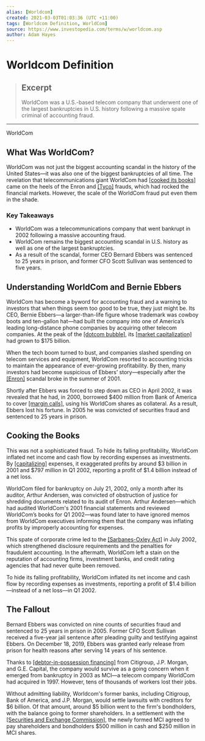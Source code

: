 ```yaml
---
alias: [Worldcom]
created: 2021-03-03T01:03:36 (UTC +11:00)
tags: [Worldcom Definition, WorldCom]
source: https://www.investopedia.com/terms/w/worldcom.asp
author: Adam Hayes
---
```


# Worldcom Definition

> ## Excerpt
> WorldCom was a U.S.-based telecom company that underwent one of the largest bankruptcies in U.S. history following a massive spate criminal of accounting fraud.

---

WorldCom
## What Was WorldCom?

WorldCom was not just the biggest accounting scandal in the history of the United States—it was also one of the biggest bankruptcies of all time. The revelation that telecommunications giant WorldCom had [[cooked its books]](https://www.investopedia.com/terms/c/cookthebooks.asp) came on the heels of the Enron and [[Tyco]](https://www.investopedia.com/articles/00/100900.asp) frauds, which had rocked the financial markets. However, the scale of the WorldCom fraud put even them in the shade.

### Key Takeaways

-   WorldCom was a telecommunications company that went bankrupt in 2002 following a massive accounting fraud.
-   WorldCom remains the biggest accounting scandal in U.S. history as well as one of the largest bankruptcies.
-   As a result of the scandal, former CEO Bernard Ebbers was sentenced to 25 years in prison, and former CFO Scott Sullivan was sentenced to five years.

## Understanding WorldCom and Bernie Ebbers

WorldCom has become a byword for accounting fraud and a warning to investors that when things seem too good to be true, they just might be. Its CEO, Bernie Ebbers—a larger-than-life figure whose trademark was cowboy boots and ten-gallon hat—had built the company into one of America’s leading long-distance phone companies by acquiring other telecom companies. At the peak of the [[dotcom bubble]](https://www.investopedia.com/terms/d/dotcom-bubble.asp), its [[market capitalization]](https://www.investopedia.com/terms/m/marketcapitalization.asp) had grown to $175 billion.

When the tech boom turned to bust, and companies slashed spending on telecom services and equipment, WorldCom resorted to accounting tricks to maintain the appearance of ever-growing profitability. By then, many investors had become suspicious of Ebbers’ story—especially after the [[Enron]](https://www.investopedia.com/terms/e/enron.asp) scandal broke in the summer of 2001.

Shortly after Ebbers was forced to step down as CEO in April 2002, it was revealed that he had, in 2000, borrowed $400 million from Bank of America to cover [[margin calls]](https://www.investopedia.com/terms/m/margincall.asp), using his WorldCom shares as collateral. As a result, Ebbers lost his fortune. In 2005 he was convicted of securities fraud and sentenced to 25 years in prison.

## Cooking the Books

This was not a sophisticated fraud. To hide its falling profitability, WorldCom inflated net income and cash flow by recording expenses as investments. By [[capitalizing]](https://www.investopedia.com/terms/c/capitalize.asp) expenses, it exaggerated profits by around $3 billion in 2001 and $797 million in Q1 2002, reporting a profit of $1.4 billion instead of a net loss.

WorldCom filed for bankruptcy on July 21, 2002, only a month after its auditor, Arthur Andersen, was convicted of obstruction of justice for shredding documents related to its audit of Enron. Arthur Andersen—which had audited WorldCom's 2001 financial statements and reviewed WorldCom’s books for Q1 2002—was found later to have ignored memos from WorldCom executives informing them that the company was inflating profits by improperly accounting for expenses.

This spate of corporate crime led to the [[Sarbanes-Oxley Act]](https://www.investopedia.com/ask/answers/052815/what-impact-did-sarbanesoxley-act-have-corporate-governance-united-states.asp) in July 2002, which strengthened disclosure requirements and the penalties for fraudulent accounting. In the aftermath, WorldCom left a stain on the reputation of accounting firms, investment banks, and credit rating agencies that had never quite been removed.

To hide its falling profitability, WorldCom inflated its net income and cash flow by recording expenses as investments, reporting a profit of $1.4 billion—instead of a net loss—in Q1 2002.

## The Fallout

Bernard Ebbers was convicted on nine counts of securities fraud and sentenced to 25 years in prison in 2005. Former CFO Scott Sullivan received a five-year jail sentence after pleading guilty and testifying against Ebbers. On December 18, 2019, Ebbers was granted early release from prison for health reasons after serving 14 years of his sentence.

Thanks to [[debtor-in-possession financing]](https://www.investopedia.com/terms/d/debtorinpossessionfinancing.asp) from Citigroup, J.P. Morgan, and G.E. Capital, the company would survive as a going concern when it emerged from bankruptcy in 2003 as MCI—a telecom company WorldCom had acquired in 1997. However, tens of thousands of workers lost their jobs.

Without admitting liability, Worldcom's former banks, including Citigroup, Bank of America, and J.P. Morgan, would settle lawsuits with creditors for $6 billion. Of that amount, around $5 billion went to the firm's bondholders, with the balance going to former shareholders. In a settlement with the [[Securities and Exchange Commission]](https://www.investopedia.com/terms/s/sec.asp), the newly formed MCI agreed to pay shareholders and bondholders $500 million in cash and $250 million in MCI shares.
